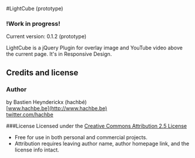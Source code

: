 #LightCube (prototype)

### !Work in progress!

Current version:  0.1.2 (prototype)

LightCube is a jQuery Plugin for overlay image and YouTube video above the current page.
It's in Responsive Design.


## Credits and license

### Author
by Bastien Heynderickx (hachbé)  
[www.hachbe.be](http://www.hachbe.be)  
[twitter.com/hachbe](http://twitter.com/hachbe)

###License
Licensed under the [Creative Commons Attribution 2.5 License](http://creativecommons.org/licenses/by/2.5/)

* Free for use in both personal and commercial projects.
* Attribution requires leaving author name, author homepage link, and the license info intact.